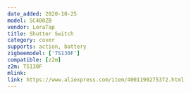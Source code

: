 ```yaml
---
date_added: 2020-10-25
model: SC400ZB
vendor: LoraTap
title: Shutter Switch
category: cover
supports: action, battery
zigbeemodel: ['TS130F']
compatible: [z2m]
z2m: TS130F
mlink: 
link: https://www.aliexpress.com/item/4001190275372.html
---
```

